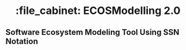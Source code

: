 
<h1 align="center">:file_cabinet: ECOSModelling 2.0</h1>


## Software Ecosystem Modeling Tool Using SSN Notation

